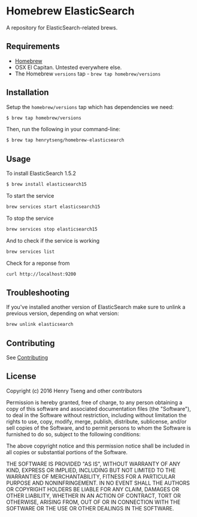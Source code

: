 # Homebrew ElasticSearch

A repository for ElasticSearch-related brews.


## Requirements

* [Homebrew](https://github.com/Homebrew/homebrew)
* OSX El Capitan.  Untested everywhere else.
* The Homebrew `versions` tap - `brew tap homebrew/versions`


## Installation

Setup the `homebrew/versions` tap which has dependencies we need:

```sh
$ brew tap homebrew/versions
```

Then, run the following in your command-line:

```sh
$ brew tap henrytseng/homebrew-elasticsearch
```

## Usage

To install ElasticSearch 1.5.2

```sh
$ brew install elasticsearch15
```

To start the service

```sh
brew services start elasticsearch15
```

To stop the service

```sh
brew services stop elasticsearch15
```


And to check if the service is working

```sh
brew services list
```

Check for a reponse from

```sh
curl http://localhost:9200
```


## Troubleshooting

If you've installed another version of ElasticSearch make sure to unlink a previous version, depending on what version:

```sh
brew unlink elasticsearch
```


## Contributing

See [Contributing](CONTRIBUTING.md)


## License

Copyright (c) 2016 Henry Tseng and other contributors

Permission is hereby granted, free of charge, to any person obtaining a copy of this software and associated documentation files (the "Software"), to deal in the Software without restriction, including without limitation the rights to use, copy, modify, merge, publish, distribute, sublicense, and/or sell copies of the Software, and to permit persons to whom the Software is furnished to do so, subject to the following conditions:

The above copyright notice and this permission notice shall be included in all copies or substantial portions of the Software.

THE SOFTWARE IS PROVIDED "AS IS", WITHOUT WARRANTY OF ANY KIND, EXPRESS OR IMPLIED, INCLUDING BUT NOT LIMITED TO THE WARRANTIES OF MERCHANTABILITY, FITNESS FOR A PARTICULAR PURPOSE AND NONINFRINGEMENT. IN NO EVENT SHALL THE AUTHORS OR COPYRIGHT HOLDERS BE LIABLE FOR ANY CLAIM, DAMAGES OR OTHER LIABILITY, WHETHER IN AN ACTION OF CONTRACT, TORT OR OTHERWISE, ARISING FROM, OUT OF OR IN CONNECTION WITH THE SOFTWARE OR THE USE OR OTHER DEALINGS IN THE SOFTWARE.
